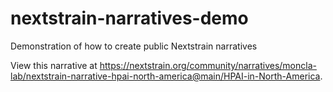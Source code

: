 # nextstrain-narratives-demo
Demonstration of how to create public Nextstrain narratives

View this narrative at https://nextstrain.org/community/narratives/moncla-lab/nextstrain-narrative-hpai-north-america@main/HPAI-in-North-America.
